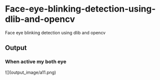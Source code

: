 # Face-eye-blinking-detection-using-dlib-and-opencv
Face eye blinking detection using dlib and opencv
<h2> Output </h2>
<h3> When active my both eye </h3>
![](output_image/a11.png)
